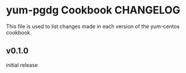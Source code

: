 yum-pgdg Cookbook CHANGELOG
======================
This file is used to list changes made in each version of the yum-centos cookbook.

v0.1.0
------
initial release
